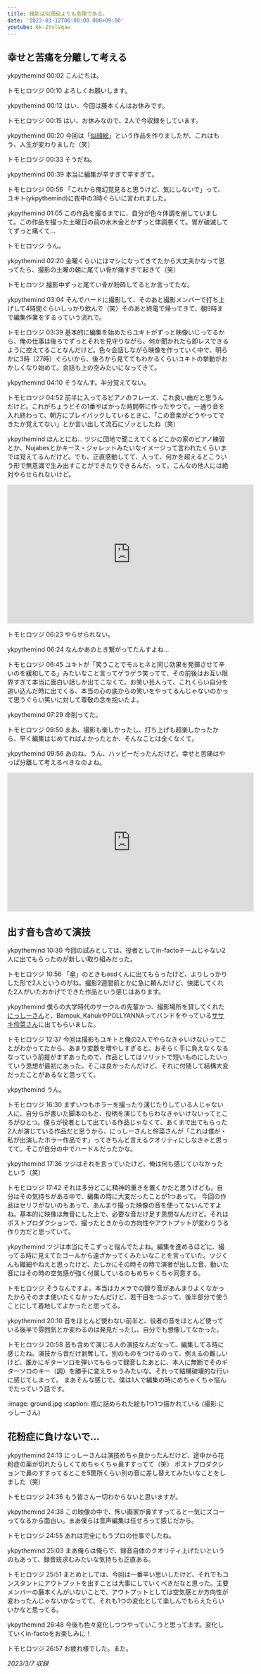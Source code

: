 ```yaml
---
title: 撮影は似顔絵よりも危険である。
date: '2023-03-12T00:00:00.000+09:00'
youtube: 6k-ZYxlVqaw
---
```


## 幸せと苦痛を分離して考える

ykpythemind 00:02
こんにちは。

トモヒロツジ 00:10
よろしくお願いします。

ykpythemind 00:12
はい、今回は藤本くんはお休みです。

トモヒロツジ 00:15
はい、お休みなので、2人で今収録をしています。

ykpythemind 00:20
今回は「[似顔絵](https://www.youtube.com/watch?v=6k-ZYxlVqaw)」という作品を作りましたが、これはもう、人生が変わりました（笑）

トモヒロツジ 00:33
そうだね。

ykpythemind 00:39
本当に編集が辛すぎて辛すぎて。

トモヒロツジ 00:56
「これから俺幻覚見ると思うけど、気にしないで」って、ユキト(ykpythemind)に夜中の3時ぐらいに言われました。

ykpythemind 01:05
この作品を撮るまでに、自分が色々体調を崩していまして。この作品を撮った土曜日の前の水木金とかずっと体調悪くて。胃が破滅しててずっと痛くて…

トモヒロツジ
うん。

ykpythemind 02:20
金曜くらいにはマシになってきてたから大丈夫かなって思ってたら、撮影の土曜の朝に尾てい骨が痛すぎて起きて（笑）

トモヒロツジ
撮影中ずっと尾てい骨が粉砕してるとか言ってたな。

ykpythemind 03:04
そんでハードに撮影して、そのあと撮影メンバーで打ち上げして4時間ぐらいしっかり飲んで（笑）そのあと終電で帰ってきて、朝9時まで編集作業をするっていう流れで。

トモヒロツジ 03:39
基本的に編集を始めたらユキトがずっと映像いじってるから、俺の仕事は後ろでずっとそれを見守りながら、何か聞かれたら即レスできるように控えてることなんだけど。色々会話しながら映像を作っていく中で、明らかに3時（27時）ぐらいから、後ろから見ててもわかるくらいユキトの挙動がおかしくなり始めて。会話も上の空みたいになってきて。

ykpythemind 04:10
そうなんす。半分覚えてない。

トモヒロツジ 04:52
前半に入ってるピアノのフレーズ、これ良い曲だと思うんだけど。これがちょうどその1番やばかった時間帯に作ったやつで。一通り音を入れ終わって、朝方にプレイバックしているときに、「この音楽がどうやってできたか覚えてない」とか言い出して流石にゾッとしたね（笑）

ykpythemind
ほんとにね... ツジに団地で聞こえてくるどこかの家のピアノ練習とか、Nujabesとかキース・ジャレットみたいなイメージって言われたくらいまでは覚えてるんだけど。でも、正直感動してて、人って、何かを超えるとこういう形で無意識で生み出すことができたりできるんだ、って。こんなの他人には絶対やらせられないけど。

<iframe width="560" height="315" src="https://www.youtube.com/embed/bHO9GS9SwlU" title="YouTube video player" frameborder="0" allow="accelerometer; autoplay; clipboard-write; encrypted-media; gyroscope; picture-in-picture; web-share" allowfullscreen></iframe>

トモヒロツジ 06:23
やらせられない。

ykpythemind 06:24
なんかあのとき繋がってたんすよね...

トモヒロツジ 06:45
ユキトが「笑うことでモルヒネと同じ効果を発揮させて辛いのを緩和してる」みたいなこと言ってゲラゲラ笑ってて、その前後はお互い限界すぎて本当に面白い話しか出てこなくて。お笑い芸人って、これくらい自分を追い込んだ時に出てくる、本当の心の底からの笑いをやってるんじゃないのかって思うぐらい笑いに対して尊敬の念を抱いたよ。

ykpythemind 07:29
命削ってた。

トモヒロツジ 09:50
まあ、撮影も楽しかったし、打ち上げも超楽しかったから、早く編集はじめてればよかったとか、そんなことは全くなくて。

ykpythemind 09:56
あのね、うん、ハッピーだったんだけど。幸せと苦痛はやっぱ分離して考えるべきなのよね。


<iframe width="560" height="315" src="https://www.youtube.com/embed/6k-ZYxlVqaw" title="YouTube video player" frameborder="0" allow="accelerometer; autoplay; clipboard-write; encrypted-media; gyroscope; picture-in-picture" allowfullscreen></iframe>

## 出す音も含めて演技

ykpythemind 10:30
今回の試みとしては、役者としてin-factoチームじゃない2人に出てもらったのが新しい取り組みだった。

トモヒロツジ 10:56
「[傘](https://www.youtube.com/watch?v=5Nb8zeOqto4)」のときもosdくんに出てもらったけど、よりしっかりした形で2人というのがね。撮影2週間前とかに急に頼んだけど、快諾してくれた2人がいたおかげでできた作品という感じはあります。

ykpythemind
僕らの大学時代のサークルの先輩かつ、撮影場所を貸してくれた [にっしーさん](https://twitter.com/takchaso)と、Bampuk_KahukやPOLLYANNAってバンドをやっている[ササキ伶菜さん](https://twitter.com/725_p_)に出てもらいました。

トモヒロツジ 12:37
今回は撮影もユキトと俺の2人でやらなきゃいけないってことがわかってたから、あまり変数を増やしすぎると、おそらく手に負えなくなるなっていう前提がまずあったので、作品としてはソリットで短いものにしたいっていう思想が最初にあった。そこは良かったんだけど、それに付随して結構大変だったことがあるなと思ってて。

ykpythemind
うん。

トモヒロツジ 16:30
まずいつもホラーを撮ったり演じたりしている人じゃない人に、自分らが書いた脚本のもと、役柄を演じてもらわなきゃいけないってところがひとつ。僕らが役者として出ている作品じゃなくて、あくまで出てもらった2人が演じている作品だと思うから、にっしーさんと伶菜さんが「これは僕が・私が出演したホラー作品です」ってきちんと言えるクオリティにしなきゃと思ってて。そこが自分の中でハードルだったかな。

ykpythemind 17:36
ツジはそれを言っていたけど、俺は何も感じていなかったという（笑）

トモヒロツジ 17:42
それは多分どこに精神的重きを置くかだと思うけども。自分はその気持ちがある中で、編集の時に大変だったことが1つあって。 今回の作品はセリフがないのもあって、あんまり撮った映像の音を使ってないんですよね。基本的に映像は無音にした上で、必要な音だけ足す思想なんだけど。それはポストプロダクションで、撮ったときからの方向性やアウトプットが変わりうる作り方だと思っていて。

ykpythemind
ツジは本当にそこずっと悩んでたよね。編集を進めるほどに、撮ってる時に見えてたゴールから遠ざかってくみたいなことを言っていた。ツジくんも繊細やねえと思ったけど、たしかにその時その時で演者が出した音、動いた音にはその時の空気感が強く付属しているのもめちゃくちゃ同意する。

トモヒロツジ
そうなんですよ。本当はカメラでの録り音があんまりよくなかったからそのまま使いたくなかったんだけど、若干目をつぶって、後半部分で使うことにして着地してよかったと思ってる。

ykpythemind 20:10
音をほとんど使わない前半と、役者の音をほとんど使っている後半で雰囲気とか変わるのは発見だったし、自分でも想像してなかった。

トモヒロツジ 20:58
音も含めて演じる人の演技なんだなって、編集してる時に感じたね。演技から音だけ剥奪して、別のものをつけるのって、例えるの難しいけど、誰かにギターソロを弾いてもらって録音したあとに、本人に無断でそのギターソロのキー（調）を勝手に変えちゃうみたいな。それって結構破壊的な行いに感じてしまって。 まあそんな感じで、僕は1人で編集の時にめちゃくちゃ悩んでたっていう話です。


:image: ground.jpg
:caption: 瓶に詰められた絵も1つ1つ描かれている (撮影:にっしーさん)

## 花粉症に負けないで...

ykpythemind 24:13
にっしーさんは演技めちゃ良かったんだけど、途中から花粉症の薬が切れたらしくてめちゃくちゃ鼻すすってて（笑） ポストプロダクションで鼻のすすってるとこを5箇所くらい別の音に差し替えてみたいなことをしました（笑）

トモヒロツジ 24:36
もう皆さん一切わからないと思いますが。

ykpythemind 24:38
この映像の中で、怖い画家が鼻すすってると一気にズコーってなるから面白い。まあ僕らは音声編集は任せろって感じだから。

トモヒロツジ 24:55
あれは完全にもうプロの仕事でしたね。

ykpythemind 25:03
まあ俺らは俺らで、録音自体のクオリティ上げたいというのもあって、録音班求むみたいな気持ちも正直ある。

トモヒロツジ 25:51
まとめとしては、今回は一番辛い思いしたけど、それでもコンスタントにアウトプットを出すことは大事にしていくべきだなと思った。主要メンバーの藤本くんがいないことで、アウトプットとしては空気感とか方向性が変わったんじゃないかなってて、それも1つの変化として楽しんでもらえたらいいかなと思ってる。

ykpythemind 26:48
今後も色々変化しつつやっていこうと思ってます。変化していくin-factoをお楽しみに！

トモヒロツジ 26:57
お疲れ様でした。また。



*2023/3/7 収録*

